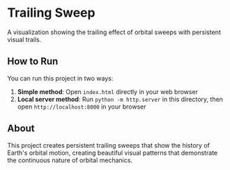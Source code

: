 # Trailing Sweep

A visualization showing the trailing effect of orbital sweeps with persistent visual trails.

## How to Run

You can run this project in two ways:

1. **Simple method**: Open `index.html` directly in your web browser
2. **Local server method**: Run `python -m http.server` in this directory, then open `http://localhost:8000` in your browser

## About

This project creates persistent trailing sweeps that show the history of Earth's orbital motion, creating beautiful visual patterns that demonstrate the continuous nature of orbital mechanics. 